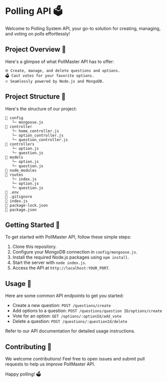 # Polling API 🗳️

Welcome to Polling System API, your go-to solution for creating, managing, and voting on polls effortlessly! 

## Project Overview 🚀

Here's a glimpse of what PollMaster API has to offer:

```
🌐 Create, manage, and delete questions and options.
🗳️ Cast votes for your favorite options.
🔥 Seamlessly powered by Node.js and MongoDB.
```

## Project Structure 📂

Here's the structure of our project:

```
📁 config
   └─ mongoose.js
📁 controller
   └─ home_controller.js
   └─ option_controller.js
   └─ question_controller.js
📁 controllers
   └─ option.js
   └─ question.js
📁 models
   └─ option.js
   └─ question.js
📁 node_modules
📁 routes
   └─ index.js
   └─ option.js
   └─ question.js
📄 .env
📄 .gitignore
📄 index.js
📄 package-lock.json
📄 package.json
```

## Getting Started 🏁

To get started with PollMaster API, follow these simple steps:

1. Clone this repository.
2. Configure your MongoDB connection in `config/mongoose.js`.
3. Install the required Node.js packages using `npm install`.
4. Start the server with `node index.js`.
5. Access the API at `http://localhost:YOUR_PORT`.

## Usage 📝

Here are some common API endpoints to get you started:

- Create a new question: `POST /questions/create`
- Add options to a question: `POST /questions/question ID/options/create`
- Vote for an option: `GET /options/:optionId/add_vote`
- Delete a question: `POST /questions/:questionId/delete`

Refer to our API documentation for detailed usage instructions.

## Contributing 🤝

We welcome contributions! Feel free to open issues and submit pull requests to help us improve PollMaster API.

Happy polling! 🗳️
